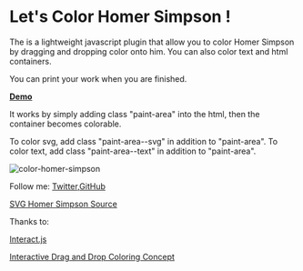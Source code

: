 Let's Color Homer Simpson !
=========


The is a lightweight javascript plugin that allow you to color Homer Simpson by dragging and dropping color onto him. You can also color text and html containers. 

You can print your work when you are finished. 

<strong>[Demo](http://chloechen.io/color-homer-simpson/)</strong>

It works by simply adding class "paint-area" into the html, then the container becomes colorable. 

To color svg, add class "paint-area--svg" in addition to "paint-area". 
To color text, add class "paint-area--text"
in addition to "paint-area".

![color-homer-simpson](http://chloechen.io/color-homer-simpson/img/homer.png)


Follow me: [Twitter](https://twitter.com/chloechenlei),[GitHub](https://github.com/chloeleichen)

[SVG Homer Simpson Source](https://github.com/In-Loco-Media/svg_geometry/blob/master/spec/svg_geometry/files/homer-simpson.svg)

Thanks to: 

[Interact.js](interactjs.io/)

[Interactive Drag and Drop Coloring Concept](http://tympanus.net/codrops/2015/04/22/interactive-drag-drop-coloring-concept/)



